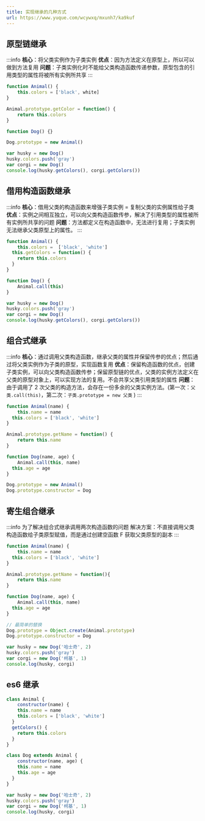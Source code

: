 ```yaml
---
title: 实现继承的几种方式
url: https://www.yuque.com/wcywxq/mxunh7/ka9kuf
---
```


<a name="a9eF8"></a>

## 原型链继承

:::info
**核心**：将父类实例作为子类实例
**优点**：因为方法定义在原型上，所以可以做到方法复用
**问题**：子类实例化时不能给父类构造函数传递参数，原型包含的引用类型的属性将被所有实例所共享
:::

```javascript
function Animal() {
	this.colors = ['black', white]
}

Animal.prototype.getColor = function() {
	return this.colors
}

function Dog() {}

Dog.prototype = new Animal()

var husky = new Dog()
husky.colors.push('gray')
var corgi = new Dog()
console.log(husky.getColors(), corgi.getColors())
```

<a name="zLYaC"></a>

## 借用构造函数继承

:::info
**核心**：借用父类的构造函数来增强子类实例 = 复制父类的实例属性给子类
**优点**：实例之间相互独立，可以向父类构造函数传参，解决了引用类型的属性被所有实例所共享的问题
**问题**：方法都定义在构造函数中，无法进行复用；子类实例无法继承父类原型上的属性。
:::

```javascript
function Animal() {
	this.colors =  ['black', 'white']
  this.getColors = function() {
  	return this.colors
  }
}

function Dog() {
	Animal.call(this)
}

var husky = new Dog()
husky.colors.push('gray')
var corgi = new Dog()
console.log(husky.getColors(), corgi.getColors())
```

<a name="mOl0Z"></a>

## 组合式继承

:::info
**核心**：通过调用父类构造函数，继承父类的属性并保留传参的优点；然后通过将父类实例作为子类的原型，实现函数复用
**优点**：保留构造函数的优点，创建子类实例，可以向父类构造函数传参；保留原型链的优点，父类的实例方法定义在父类的原型对象上，可以实现方法的复用。不会共享父类引用类型的属性
**问题**：由于调用了 2 次父类的构造方法，会存在一份多余的父类实例方法。(第一次：`父类.call(this)`，第二次：`子类.prototype = new 父类` )
:::

```javascript
function Animal(name) {
	this.name = name
  this.colors = ['black', 'white']
}

Animal.prototype.getName = function() {
	return this.name
}

function Dog(name, age) {
	Animal.call(this, name)
  this.age = age
}

Dog.prototype = new Animal()
Dog.prototype.constructor = Dog
```

<a name="ONJ3p"></a>

## 寄生组合继承

:::info
为了解决组合式继承调用两次构造函数的问题
解决方案：不直接调用父类构造函数给子类原型赋值，而是通过创建空函数 F 获取父类原型的副本
:::

```javascript
function Animal(name) {
	this.name = name
  this.colors = ['black', 'white']
}

Animal.prototype.getName = function(){
	return this.name
}

function Dog(name, age) {
	Animal.call(this, name)
  this.age = age
}

// 最简单的替换
Dog.prototype = Object.create(Animal.prototype)
Dog.prototype.constructor = Dog

var husky = new Dog('哈士奇', 2)
husky.colors.push('gray')
var corgi = new Dog('柯基', 1)
console.log(husky, corgi)
```

<a name="Ru130"></a>

## es6 继承

```javascript
class Animal {
	constructor(name) {
  	this.name = name
    this.colors = ['black', 'white']
  }
  getColors() {
  	return this.colors
  }
}

class Dog extends Animal {
	constructor(name, age) {
  	this.name = name
    this.age = age
  }
}

var husky = new Dog('哈士奇', 2)
husky.colors.push('gray')
var corgi = new Dog('柯基', 1)
console.log(husky, corgi)
```
